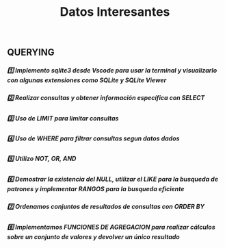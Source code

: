<h1 align="center"> Datos Interesantes</h1>
<br>

## **QUERYING**

<h5> 1️⃣ Implemento sqlite3 desde Vscode para usar la terminal y visualizarlo con algunas extensiones como SQLite y SQLite Viewer </h5>

<h5> 2️⃣ Realizar consultas y obtener información específica con SELECT </h5>

<h5> 3️⃣ Uso de LIMIT para limitar consultas </h5>

<h5> 4️⃣ Uso de WHERE para filtrar consultas segun datos dados </h5>

<h5> 5️⃣ Utilizo NOT, OR, AND </h5>

<h5> 6️⃣ Demostrar la existencia del NULL, utilizar el LIKE para la busqueda de patrones y implementar RANGOS para la busqueda eficiente </h5>

<h5> 7️⃣ Ordenamos conjuntos de resultados de consultas con ORDER BY</h5>

<h5> 8️⃣ Implementamos FUNCIONES DE AGREGACION para realizar cálculos sobre un conjunto de valores y devolver un único resultado </h5>
